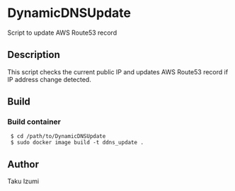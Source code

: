 # DynamicDNSUpdate

Script to update AWS Route53 record

## Description

This script checks the current public IP and updates AWS Route53 record if IP address change detected.

## Build

### Build container

```console
 $ cd /path/to/DynamicDNSUpdate
 $ sudo docker image build -t ddns_update .
```

## Author

Taku Izumi

